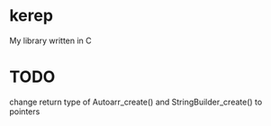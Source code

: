 # kerep

My library written in C

# TODO
change return type of Autoarr_create() and StringBuilder_create() to pointers